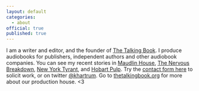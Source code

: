 ```yaml
---
layout: default
categories:
  - about
official: true
published: true
---
```

I am a writer and editor, and the founder of [The Talking Book](thetalkingbook.org). I produce audiobooks for publishers, independent authors and other audiobook companies. You can see my recent stories in [Maudlin House](https://maudlinhouse.net/pink-clouds/), [The Nervous Breakdown](http://thenervousbreakdown.com/khartrum/2019/07/mysterious-morning), [New York Tyrant](http://magazine.nytyrant.com/magic-soft-kris-hartrum/), and [Hobart Pulp](https://www.hobartpulp.com/web_features/holy-gash). Try the [contact form here](http://krishartrum.com/contact) to solicit work, or on twitter [@khartrum](https://twitter.com/khartrum). Go to [thetalkingbook.org](thetalkingbook.org) for more about our production house. <3

